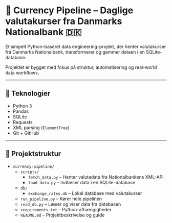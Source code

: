 # 💱 Currency Pipeline – Daglige valutakurser fra Danmarks Nationalbank 🇩🇰

Et simpelt Python-baseret data engineering-projekt, der henter valutakurser fra Danmarks Nationalbank, transformerer og gemmer dataen i en SQLite-database.

Projektet er bygget med fokus på struktur, automatisering og real-world data workflows.

---

## 🧰 Teknologier

- Python 3
- Pandas
- SQLite
- Requests
- XML parsing (`ElementTree`)
- Git + GitHub

---

## 📁 Projektstruktur

- `currency-pipeline/`  
  - `scripts/`  
    - `fetch_data.py` – Henter valutadata fra Nationalbankens XML-API  
    - `load_data.py` – Indlæser data i en SQLite-database  
  - `db/`  
    - `exchange_rates.db` – Lokal database med valutakurser  
  - `run_pipeline.py` – Kører hele pipelinen  
  - `read_db.py` – Læser og viser data fra databasen  
  - `requirements.txt` – Python-afhængigheder  
  - `README.md` – Projektbeskrivelse og guide